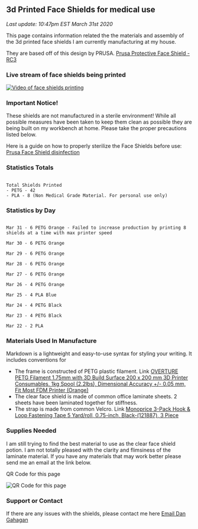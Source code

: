 ## 3d Printed Face Shields for medical use

*Last update: 10:47pm EST March 31st 2020*


This page contains information related the the materials and assembly of the 3d printed face shields I am currently manufacturing at my house.

They are based off of this design by PRUSA. [Prusa Protective Face Shield - RC3](https://www.prusaprinters.org/prints/25857-prusa-protective-face-shield-rc2)

### Live stream of face shields being printed

[![Video of face shields printing](https://dgahagan.github.io/CovidFaceShield/img/mq2.jpg)](http://app.thespaghettidetective.com/printers/shared/cb568a0c0103fa4b7f8961a868ecb77f9a7a/ "Video")

### Important Notice!

These shields are not manufactured in a sterile environment! While all possible measures have been taken to keep them clean as possible they are being built on my workbench at home. Please take the proper precautions listed below.

Here is a guide on how to properly sterilize the Face Shields before use: [Prusa Face Shield disinfection](https://help.prusa3d.com/en/article/prusa-face-shield-disinfection_125457)

### Statistics Totals

```

Total Shields Printed
- PETG - 42
- PLA - 8 (Non Medical Grade Material. For personal use only)

```

### Statistics by Day

```

Mar 31 - 6 PETG Orange - Failed to increase production by printing 8 shields at a time with max printer speed

Mar 30 - 6 PETG Orange

Mar 29 - 6 PETG Orange

Mar 28 - 6 PETG Orange

Mar 27 - 6 PETG Orange

Mar 26 - 4 PETG Orange

Mar 25 - 4 PLA Blue

Mar 24 - 4 PETG Black

Mar 23 - 4 PETG Black

Mar 22 - 2 PLA

```












### Materials Used In Manufacture

Markdown is a lightweight and easy-to-use syntax for styling your writing. It includes conventions for

- The frame is constructed of PETG plastic filament. Link [OVERTURE PETG Filament 1.75mm with 3D Build Surface 200 x 200 mm 3D Printer Consumables, 1kg Spool (2.2lbs), Dimensional Accuracy +/- 0.05 mm, Fit Most FDM Printer (Orange)](https://www.amazon.com/gp/product/B07VJYL11F/)
- The clear face shield is made of common office laminate sheets. 2 sheets have been laminated together for stiffness.
- The strap is made from common Velcro. Link [Monoprice 3-Pack Hook & Loop Fastening Tape 5 Yard/roll, 0.75-inch, Black-(121887), 3 Piece](https://www.amazon.com/gp/product/B06WW3LSLT/)

### Supplies Needed
I am still trying to find the best material to use as the clear face shield potion. I am not totally pleased with the clarity and flimsiness of the laminate material. If you have any materials that may work better please send me an email at the link below.

QR Code for this page

![QR Code for this page](https://dgahagan.github.io/CovidFaceShield/img/covid.png)

### Support or Contact

If there are any issues with the shields, please contact me here [Email Dan Gahagan](mailto:dangahagan@gmail.com)
